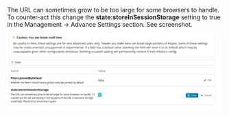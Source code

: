 
The URL can sometimes grow to be too large for some browsers to handle. To counter-act this change the **state:storeInSessionStorage** setting to true in the Management -> Advance Settings section.  See screenshot.

![URL to Fix](images/url_fix.png)